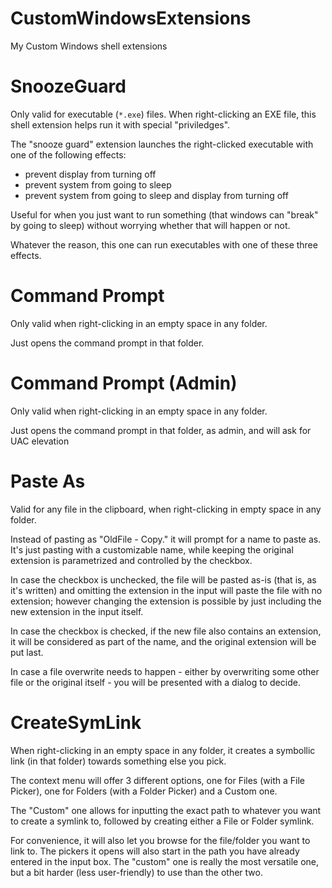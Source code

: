 # CustomWindowsExtensions
My Custom Windows shell extensions

# SnoozeGuard
Only valid for executable (`*.exe`) files.
When right-clicking an EXE file, this shell extension helps run it with special "priviledges".

The "snooze guard" extension launches the right-clicked executable with one of the following effects:
- prevent display from turning off
- prevent system from going to sleep
- prevent system from going to sleep and display from turning off

Useful for when you just want to run something (that windows can "break" by going to sleep) without
worrying whether that will happen or not.

Whatever the reason, this one can run executables with one of these three effects.

# Command Prompt
Only valid when right-clicking in an empty space in any folder.

Just opens the command prompt in that folder.

# Command Prompt (Admin)
Only valid when right-clicking in an empty space in any folder.

Just opens the command prompt in that folder, as admin, and will ask for UAC elevation

# Paste As
Valid for any file in the clipboard, when right-clicking in empty space in any folder.

Instead of pasting as "OldFile - Copy.<extension>" it will prompt for a name to paste as.
It's just pasting with a customizable name, while keeping the original extension is parametrized and controlled by the checkbox.

In case the checkbox is unchecked, the file will be pasted as-is (that is, as it's written) and omitting the extension in the input
will paste the file with no extension; however changing the extension is possible by just including the new extension in the input itself.

In case the checkbox is checked, if the new file also contains an extension, it will be considered as part of the name, and the
original extension will be put last.

In case a file overwrite needs to happen - either by overwriting some other file or the original itself - you will be presented with a dialog to decide.

# CreateSymLink

When right-clicking in an empty space in any folder, it creates a symbollic link (in that folder) towards something else you pick.

The context menu will offer 3 different options, one for Files (with a File Picker), one for Folders (with a Folder Picker) and a Custom one.

The "Custom" one allows for inputting the exact path to whatever you want to create a symlink to, followed by creating either a File or Folder symlink.

For convenience, it will also let you browse for the file/folder you want to link to. The pickers it opens will also start in the path you have already entered
in the input box. The "custom" one is really the most versatile one, but a bit harder (less user-friendly) to use than the other two.